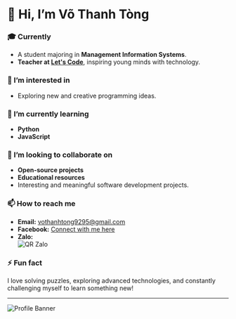 # 👋 Hi, I’m Võ Thanh Tòng

### 🎓 Currently
- A student majoring in **Management Information Systems**.  
- **Teacher at [Let's Code](https://letscode.edu.vn/)**, inspiring young minds with technology.  

### 👀 I’m interested in
- Exploring new and creative programming ideas.  

### 🌱 I’m currently learning
- **Python**  
- **JavaScript**  

### 💞️ I’m looking to collaborate on
- **Open-source projects**  
- **Educational resources**  
- Interesting and meaningful software development projects.  

### 📫 How to reach me
- **Email:** vothanhtong9295@gmail.com  
- **Facebook:** [Connect with me here](https://www.facebook.com/share/1TT8smTwaq/?mibextid=LQQJ4d)  
- **Zalo:**  
  ![QR Zalo](https://private-user-images.githubusercontent.com/182326251/391497978-582371a2-725a-4fbb-a749-f3b5d5d72d8b.png?jwt=eyJhbGciOiJIUzI1NiIsInR5cCI6IkpXVCJ9.eyJpc3MiOiJnaXRodWIuY29tIiwiYXVkIjoicmF3LmdpdGh1YnVzZXJjb250ZW50LmNvbSIsImtleSI6ImtleTUiLCJleHAiOjE3MzMxMzQ0NjQsIm5iZiI6MTczMzEzNDE2NCwicGF0aCI6Ii8xODIzMjYyNTEvMzkxNDk3OTc4LTU4MjM3MWEyLTcyNWEtNGZiYi1hNzQ5LWYzYjVkNWQ3MmQ4Yi5wbmc_WC1BbXotQWxnb3JpdGhtPUFXUzQtSE1BQy1TSEEyNTYmWC1BbXotQ3JlZGVudGlhbD1BS0lBVkNPRFlMU0E1M1BRSzRaQSUyRjIwMjQxMjAyJTJGdXMtZWFzdC0xJTJGczMlMkZhd3M0X3JlcXVlc3QmWC1BbXotRGF0ZT0yMDI0MTIwMlQxMDA5MjRaJlgtQW16LUV4cGlyZXM9MzAwJlgtQW16LVNpZ25hdHVyZT00MjUxMDRiNmU3NDJmMDg4YTljN2FmZTQ2ZTE0ZTExZWFlYWNjYTFmZjg1NDUyZDNkMjA0OTZlZWFhNmE5MWE5JlgtQW16LVNpZ25lZEhlYWRlcnM9aG9zdCJ9.PsNrw_1hLud0Vsfu6p0T7cQuvcypk7TobSocJKsUo60)  

### ⚡ Fun fact
I love solving puzzles, exploring advanced technologies, and constantly challenging myself to learn something new!

---

![Profile Banner](https://user-images.githubusercontent.com/3369400/133268513-5bfe2f93-4402-42c9-a403-81c9e86934b6.jpeg)

